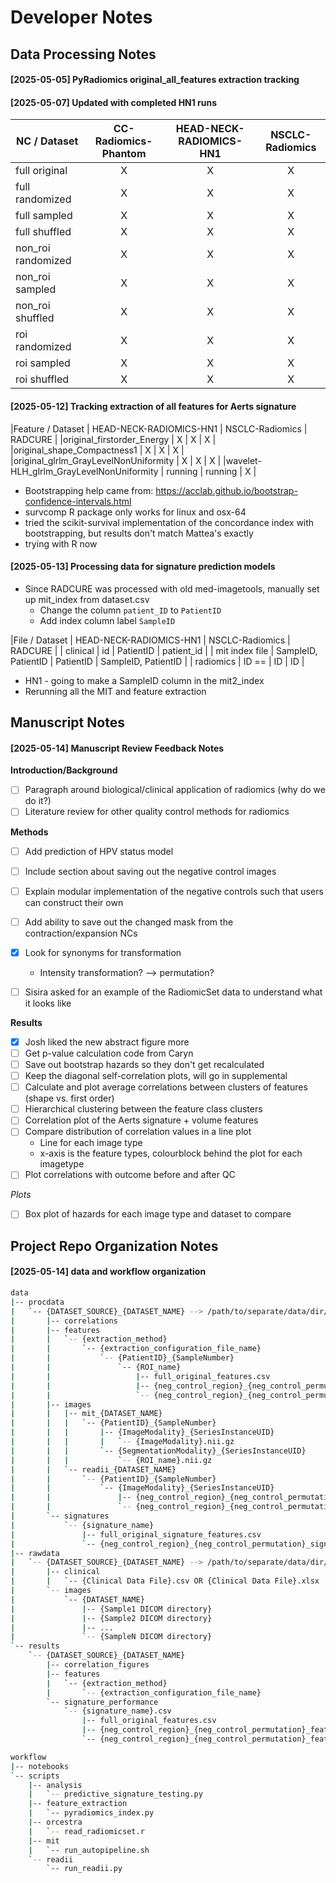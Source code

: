# Developer Notes

## Data Processing Notes
#### [2025-05-05] PyRadiomics original_all_features extraction tracking
#### [2025-05-07] Updated with completed HN1 runs

|NC / Dataset        | CC-Radiomics-Phantom | HEAD-NECK-RADIOMICS-HN1 | NSCLC-Radiomics |
|--------------------|:--------------------:|:-----------------------:|:---------------:|
|full original       |           X          |           X             |        X        |
|full randomized     |           X          |           X             |        X        |
|full sampled        |           X          |           X             |        X        |
|full shuffled       |           X          |           X             |        X        |
|non_roi randomized  |           X          |           X             |        X        |
|non_roi sampled     |           X          |           X             |        X        |
|non_roi shuffled    |           X          |           X             |        X        |
|roi randomized      |           X          |           X             |        X        |
|roi sampled         |           X          |           X             |        X        |
|roi shuffled        |           X          |           X             |        X        |


#### [2025-05-12] Tracking extraction of all features for Aerts signature
|Feature / Dataset                        | HEAD-NECK-RADIOMICS-HN1 | NSCLC-Radiomics | RADCURE |
|original_firstorder_Energy               |             X           |        X        |    X    |
|original_shape_Compactness1              |             X           |        X        |    X    |
|original_glrlm_GrayLevelNonUniformity    |             X           |        X        |    X    |
|wavelet-HLH_glrlm_GrayLevelNonUniformity |          running        |   running       |    X    |

* Bootstrapping help came from: https://acclab.github.io/bootstrap-confidence-intervals.html
* survcomp R package only works for linux and osx-64
* tried the scikit-survival implementation of the concordance index with bootstrapping, but results don't match Mattea's exactly
* trying with R now

#### [2025-05-13] Processing data for signature prediction models
* Since RADCURE was processed with old med-imagetools, manually set up mit_index from dataset.csv
    * Change the column `patient_ID` to `PatientID`
    * Add index column label `SampleID`

|File / Dataset       | HEAD-NECK-RADIOMICS-HN1 | NSCLC-Radiomics | RADCURE             |
| clinical            | id                      | PatientID       | patient_id          |
| mit index file      | SampleID, PatientID     | PatientID       | SampleID, PatientID |
| radiomics           | ID ==                      | ID              | ID                  |


* HN1 - going to make a SampleID column in the mit2_index 
* Rerunning all the MIT and feature extraction


## Manuscript Notes
#### [2025-05-14] Manuscript Review Feedback Notes

**Introduction/Background**

- [ ] Paragraph around biological/clinical application of radiomics (why do we do it?)
- [ ] Literature review for other quality control methods for radiomics

**Methods**

- [ ] Add prediction of HPV status model
- [ ] Include section about saving out the negative control images
- [ ] Explain modular implementation of the negative controls such that users can construct their own
- [ ] Add ability to save out the changed mask from the contraction/expansion NCs
- [X] Look for synonyms for transformation
    * Intensity transformation? --> permutation?
- [ ] Sisira asked for an example of the RadiomicSet data to understand what it looks like


**Results**

- [X] Josh liked the new abstract figure more
- [ ] Get p-value calculation code from Caryn
- [ ] Save out bootstrap hazards so they don't get recalculated
- [ ] Keep the diagonal self-correlation plots, will go in supplemental
- [ ] Calculate and plot average correlations between clusters of features (shape vs. first order)
- [ ] Hierarchical clustering between the feature class clusters
- [ ] Correlation plot of the Aerts signature + volume features
- [ ] Compare distribution of correlation values in a line plot
    * Line for each image type
    * x-axis is the feature types, colourblock behind the plot for each imagetype
- [ ] Plot correlations with outcome before and after QC
 
*Plots*

- [ ] Box plot of hazards for each image type and dataset to compare


## Project Repo Organization Notes

#### [2025-05-14] data and workflow organization

```bash
data
|-- procdata
|   `-- {DATASET_SOURCE}_{DATASET_NAME} --> /path/to/separate/data/dir/procdata/{DiseaseRegion}/{DATASET_SOURCE}_{DATASET_NAME}
|       |-- correlations
|       |-- features
|       |   `-- {extraction_method}
|       |       `-- {extraction_configuration_file_name}
|       |           `-- {PatientID}_{SampleNumber}
|       |               `-- {ROI_name}
|       |                   |-- full_original_features.csv
|       |                   |-- {neg_control_region}_{neg_control_permutation}_features.csv
|       |                   `-- {neg_control_region}_{neg_control_permutation}_features.csv
|       |-- images
|       |   |-- mit_{DATASET_NAME}
|       |   |   `-- {PatientID}_{SampleNumber}
|       |   |       |-- {ImageModality}_{SeriesInstanceUID}
|       |   |       |   `-- {ImageModality}.nii.gz
|       |   |       `-- {SegmentationModality}_{SeriesInstanceUID}
|       |   |           `-- {ROI_name}.nii.gz
|       |   `-- readii_{DATASET_NAME}
|       |       `-- {PatientID}_{SampleNumber}
|       |           `-- {ImageModality}_{SeriesInstanceUID}
|       |               |-- {neg_control_region}_{neg_control_permutation}.nii.gz
|       |               `-- {neg_control_region}_{neg_control_permutation}.nii.gz
|       `-- signatures
|           `-- {signature_name}
|               |-- full_original_signature_features.csv
|               `-- {neg_control_region}_{neg_control_permutation}_signature_features.csv
|-- rawdata
|   `-- {DATASET_SOURCE}_{DATASET_NAME} --> /path/to/separate/data/dir/srcdata/{DiseaseRegion}/{DATASET_SOURCE}_{DATASET_NAME}
|       |-- clinical
|       |   `-- {Clinical Data File}.csv OR {Clinical Data File}.xlsx
|       `-- images
|           `-- {DATASET_NAME}
|               |-- {Sample1 DICOM directory}
|               |-- {Sample2 DICOM directory}
|               |-- ...
|               `-- {SampleN DICOM directory}
`-- results
    `-- {DATASET_SOURCE}_{DATASET_NAME}
        |-- correlation_figures
        |-- features
        |   `-- {extraction_method}
        |       `-- {extraction_configuration_file_name}        
        `-- signature_performance
            `-- {signature_name}.csv
                |-- full_original_features.csv
                |-- {neg_control_region}_{neg_control_permutation}_features.csv
                `-- {neg_control_region}_{neg_control_permutation}_features.csv
```

```bash
workflow
|-- notebooks
`-- scripts
    |-- analysis
    |   `-- predictive_signature_testing.py
    |-- feature_extraction
    |   `-- pyradiomics_index.py
    |-- orcestra
    |   `-- read_radiomicset.r
    |-- mit
    |   `-- run_autopipeline.sh
    `-- readii
        `-- run_readii.py
```